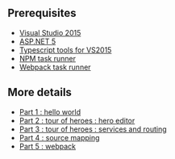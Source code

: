 Prerequisites
-------------

- [Visual Studio 2015](https://www.visualstudio.com/en-us/products/visual-studio-community-vs.aspx)
- [ASP.NET 5](https://docs.asp.net/en/latest/getting-started/installing-on-windows.html)
- [Typescript tools for VS2015](https://www.microsoft.com/en-us/download/confirmation.aspx?id=48593)
- [NPM task runner](https://visualstudiogallery.msdn.microsoft.com/8f2f2cbc-4da5-43ba-9de2-c9d08ade4941)
- [Webpack task runner](https://visualstudiogallery.msdn.microsoft.com/5497fd10-b1ba-474c-8991-1438ae47012a)

More details
------------

- [Part 1 : hello world](https://mathieubrun.github.io/archive/2016/03/05/aspnet-5-angular-2-part1-hello-world)
- [Part 2 : tour of heroes : hero editor](http://mathieubrun.github.io/archive/2016/03/13/aspnet-5-angular-2-part2-tour-of-heroes)
- [Part 3 : tour of heroes : services and routing](http://mathieubrun.github.io/archive/2016/04/18/aspnet-5-angular-2-part3-tour-of-heroes)
- [Part 4 : source mapping](http://mathieubrun.github.io/archive/2016/04/21/aspnet-5-angular-2-part4-source-mapping)
- [Part 5 : webpack](http://mathieubrun.github.io/archive/2016/05/08/aspnet-5-angular-2-part5-webpack)